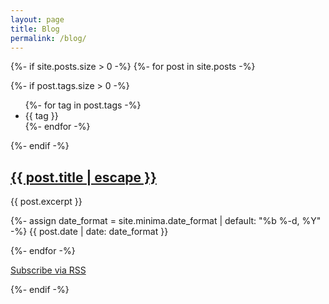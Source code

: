 ```yaml
---
layout: page
title: Blog
permalink: /blog/
---
```


{%- if site.posts.size > 0 -%}
  {%- for post in site.posts -%}
    <div class="havok-design-blog-card">
      <div class="havok-design-blog-card-content">
        {%- if post.tags.size > 0 -%}
          <ul>
            {%- for tag in post.tags -%}
              <li>{{ tag }}</li>
            {%- endfor -%}
          </ul>
        {%- endif -%}
        <h2>
          <a href="{{ post.url | relative_url }}">
            {{ post.title | escape }}
          </a>
        </h2>
        <p>
          {{ post.excerpt }}
        </p>
        <p class="havok-design-blog-card-date">
          {%- assign date_format = site.minima.date_format | default: "%b %-d, %Y" -%}
          {{ post.date | date: date_format }}
        </p>
      </div>
    </div>
  {%- endfor -%}
  <p>
    <a class="havok-design-button" href="{{ "/feed.xml" | relative_url }}">
      Subscribe via RSS
    </a>
  </p>
{%- endif -%}